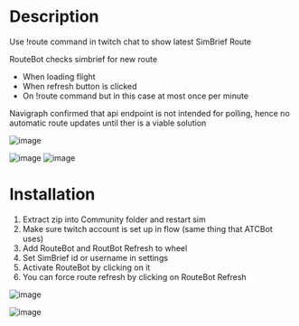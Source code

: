 # Description

Use !route command in twitch chat to show latest SimBrief Route

RouteBot checks simbrief for new route
* When loading flight
* When refresh button is clicked
* On !route command but in this case at most once per minute

Navigraph confirmed that api endpoint is not intended for polling, hence no automatic route updates until ther is a viable solution

![image](https://user-images.githubusercontent.com/52785190/219949722-cb468afa-119d-49ee-8348-bf27c0c8859a.png)

![image](https://user-images.githubusercontent.com/52785190/219902155-b3ff38df-c8c2-441a-b5b9-51faf584a8fb.png)
![image](https://user-images.githubusercontent.com/52785190/219902160-057e72cd-9254-4119-bb20-376d2dde53b0.png)


# Installation 

1. Extract zip into Community folder and restart sim
2. Make sure twitch account is set up in flow (same thing that ATCBot uses)
3. Add RouteBot and RoutBot Refresh to wheel
4. Set SimBrief id or username in settings
5. Activate RouteBot by clicking on it
6. You can force route refresh by clicking on RouteBot Refresh

![image](https://user-images.githubusercontent.com/52785190/219902172-e12d46d2-3e3f-49c3-833e-6b03cee55bc5.png)

![image](https://user-images.githubusercontent.com/52785190/219901535-22c5414b-cdec-4a27-8f13-aaa71cc69d44.png)

